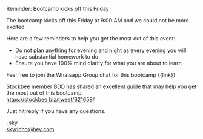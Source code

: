 Reminder: Bootcamp kicks off this Friday

The bootcamp kicks off this Friday at 9:00 AM and we could not be more excited.

Here are a few reminders to help you get the most out of this event:

- Do not plan anything for evening and night as every evening you will have substantial homework to do
- Ensure you have 100% mind clarity for what you are about to learn

Feel free to join the Whatsapp Group chat for this bootcamp
{{link}}

Stockbee member BDD has shared an excellent guide that may help you get the most out of this bootcamp.  
https://stockbee.biz/tweet/621658/

Just hit reply if you have any questions.


-sky  
skyricho@hey.com
